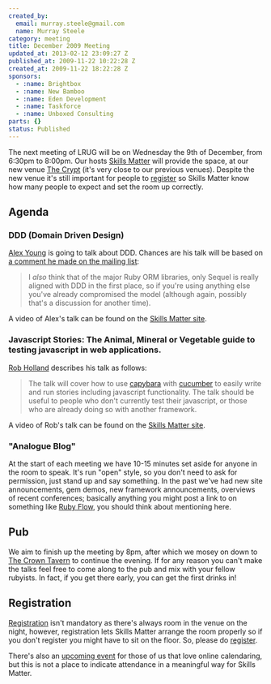 ```yaml
--- 
created_by: 
  email: murray.steele@gmail.com
  name: Murray Steele
category: meeting
title: December 2009 Meeting
updated_at: 2013-02-12 23:09:27 Z
published_at: 2009-11-22 10:22:28 Z
created_at: 2009-11-22 18:22:28 Z
sponsors:
  - :name: Brightbox
  - :name: New Bamboo
  - :name: Eden Development
  - :name: Taskforce
  - :name: Unboxed Consulting
parts: {}
status: Published
---
```


The next meeting of LRUG will be on Wednesday the 9th of December, from 6:30pm to 8:00pm.  Our hosts [Skills Matter](http://skillsmatter.com/) will provide the space, at our new venue [The Crypt](http://skillsmatter.com/location-details/home/166/26) (it's very close to our previous venues).  Despite the new venue it's still important for people to <a href="#dec09registration">register</a> so Skills Matter know how many people to expect and set the room up correctly.

Agenda
------

### DDD (Domain Driven Design)

[Alex Young](http://blog.blackkettle.org/) is going to talk about DDD.  Chances are his talk will be based on [a comment he made on the mailing list](http://lists.lrug.org/pipermail/chat-lrug.org/2009-November/004312.html):

> I *also* think that of the major Ruby ORM libraries, only Sequel is really 
> aligned with DDD in the first place, so if you're using anything else you've 
> already compromised the model (although again, possibly that's a discussion 
> for another time).

A video of Alex's talk can be found on the [Skills Matter site](http://skillsmatter.com/podcast/ajax-ria/domain-driven-design-1187).

### Javascript Stories: The Animal, Mineral or Vegetable guide to testing javascript in web applications.

[Rob Holland](http://blog.the-it-refinery.co.uk) describes his talk as follows:

> The talk will cover how to use [capybara](http://github.com/jnicklas/capybara) with 
> [cucumber](http://cukes.info/) to easily write and run stories including javascript 
> functionality. The talk should be useful to people who don't currently test their 
> javascript, or those who are already doing so with another framework.

A video of Rob's talk can be found on the [Skills Matter site](http://skillsmatter.com/podcast/ajax-ria/javascript-stories).

### "Analogue Blog"

At the start of each meeting we have 10-15 minutes set aside for anyone in the room to speak.  It's run "open" style, so you don't need to ask for permission, just stand up and say something.  In the past we've had new site announcements, gem demos, new framework announcements, overviews of recent conferences; basically anything you might post a link to on something like [Ruby Flow](http://rubyflow.com), you should think about mentioning here.

Pub
---

We aim to finish up the meeting by 8pm, after which we mosey on down to [The Crown Tavern](http://fancyapint.com/pubs/pub199.html) to continue the evening.  If for any reason you can't make the talks feel free to come along to the pub and mix with your fellow rubyists.  In fact, if you get there early, you can get the first drinks in!

Registration <a name="dec09registration">&nbsp;</a>
---------------------------------------------------

[Registration](http://skillsmatter.com/event/ajax-ria/lrug-dec) isn't mandatory as there's always room in the venue on the night, however, registration lets Skills Matter arrange the room properly so if you don't register you might have to sit on the floor.  So, please do [register](http://skillsmatter.com/event/ajax-ria/lrug-dec).

There's also an [upcoming event](http://upcoming.yahoo.com/event/4880415/) for those of us that love online calendaring, but this is not a place to indicate attendance in a meaningful way for Skills Matter.

